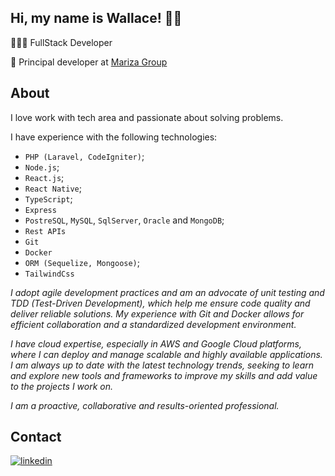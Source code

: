 ## Hi, my name is Wallace! 👋🏻

👨🏻‍💻 FullStack Developer

💼 Principal developer at [Mariza Group](https://marizafoods.com.br/)

## About
I love work with tech area and passionate about solving problems.

I have experience with the following technologies:

* `PHP (Laravel, CodeIgniter)`;
* `Node.js`;
* `React.js`;
* `React Native`;
* `TypeScript`;
* `Express`
* `PostreSQL`, `MySQL`, `SqlServer`, `Oracle` and `MongoDB`;
* `Rest APIs`
* `Git`
* `Docker`
* `ORM (Sequelize, Mongoose)`;
* `TailwindCss`

*I adopt agile development practices and am an advocate of unit testing and TDD (Test-Driven Development), which help me ensure code quality and deliver reliable solutions. My experience with Git and Docker allows for efficient collaboration and a standardized development environment.*

*I have cloud expertise, especially in AWS and Google Cloud platforms, where I can deploy and manage scalable and highly available applications. I am always up to date with the latest technology trends, seeking to learn and explore new tools and frameworks to improve my skills and add value to the projects I work on.*

*I am a proactive, collaborative and results-oriented professional.*

## Contact
[![linkedin](https://img.shields.io/badge/linkedin-0A66C2?style=for-the-badge&logo=linkedin&logoColor=white)](https://br.linkedin.com/in/wallacefrota)

